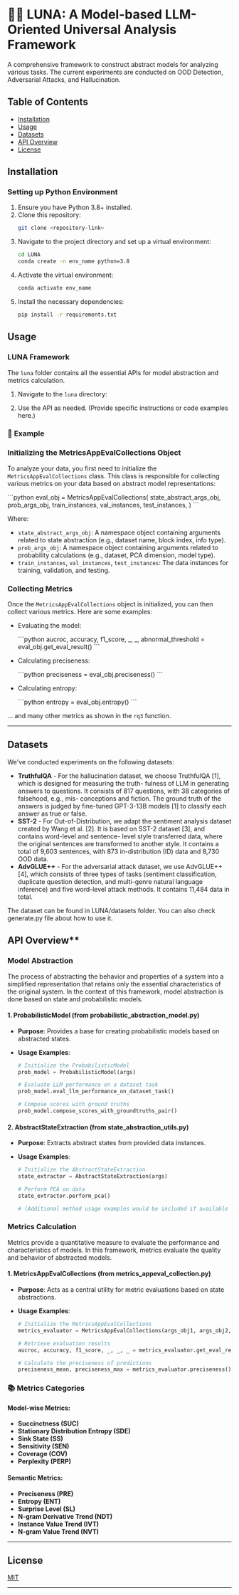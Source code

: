 # 🚀🌙 LUNA: A Model-based LLM-Oriented Universal Analysis Framework

A comprehensive framework to construct abstract models for analyzing various tasks. The current experiments are conducted on OOD Detection, Adversarial Attacks, and Hallucination.

## Table of Contents

- [Installation](#installation)
- [Usage](#usage)
- [Datasets](#datasets)
- [API Overview](#api-overview)
- [License](#license)

## Installation

### Setting up Python Environment

1. Ensure you have Python 3.8+ installed.
2. Clone this repository:
   ```bash
   git clone <repository-link>
3. Navigate to the project directory and set up a virtual environment:
   ```bash
   cd LUNA
   conda create -n env_name python=3.8
4. Activate the virtual environment:
   ```bash
   conda activate env_name
5. Install the necessary dependencies:
   ```bash
   pip install -r requirements.txt

## Usage

### LUNA Framework

The `luna` folder contains all the essential APIs for model abstraction and metrics calculation.

1. Navigate to the `luna` directory:

2. Use the API as needed. (Provide specific instructions or code examples here.)

### 🚀 **Example**

### **Initializing the MetricsAppEvalCollections Object**

To analyze your data, you first need to initialize the `MetricsAppEvalCollections` class. This class is responsible for collecting various metrics on your data based on abstract model representations:

\```python
eval_obj = MetricsAppEvalCollections(
    state_abstract_args_obj,
    prob_args_obj,
    train_instances,
    val_instances,
    test_instances,
)
\```

Where:

- `state_abstract_args_obj`: A namespace object containing arguments related to state abstraction (e.g., dataset name, block index, info type).
- `prob_args_obj`: A namespace object containing arguments related to probability calculations (e.g., dataset, PCA dimension, model type).
- `train_instances`, `val_instances`, `test_instances`: The data instances for training, validation, and testing.

### **Collecting Metrics**

Once the `MetricsAppEvalCollections` object is initialized, you can then collect various metrics. Here are some examples:

- Evaluating the model:

  \```python
  aucroc, accuracy, f1_score, _, _, abnormal_threshold = eval_obj.get_eval_result()
  \```

- Calculating preciseness:

  \```python
  preciseness = eval_obj.preciseness()
  \```

- Calculating entropy:

  \```python
  entropy = eval_obj.entropy()
  \```

... and many other metrics as shown in the `rq3` function.

---


## Datasets
We've conducted experiments on the following datasets:

- **TruthfulQA** - For the hallucination dataset, we choose
TruthfulQA [1], which is designed for measuring the truth-
fulness of LLM in generating answers to questions. It consists
of 817 questions, with 38 categories of falsehood, e.g., mis-
conceptions and fiction. The ground truth of the answers is
judged by fine-tuned GPT-3-13B models [1] to classify each
answer as true or false.
- **SST-2** - For Out-of-Distribution, we adapt the sentiment
analysis dataset created by Wang et al. [2]. It is based on
SST-2 dataset [3], and contains word-level and sentence-
level style transferred data, where the original sentences
are transformed to another style. It contains a total of 9,603
sentences, with 873 in-distribution (ID) data and 8,730 OOD
data.
- **AdvGLUE++** - For the adversarial attack dataset, we
use AdvGLUE++ [4], which consists of three types of tasks
(sentiment classification, duplicate question detection, and
multi-genre natural language inference) and five word-level
attack methods. It contains 11,484 data in total.

The dataset can be found in LUNA/datasets folder. You can also check generate.py file about how to use it.


## API Overview**

### **Model Abstraction**

The process of abstracting the behavior and properties of a system into a simplified representation that retains only the essential characteristics of the original system. In the context of this framework, model abstraction is done based on state and probabilistic models.

#### **1. ProbabilisticModel (from probabilistic_abstraction_model.py)**
- **Purpose**: Provides a base for creating probabilistic models based on abstracted states.
  
- **Usage Examples**:
  ```python
  # Initialize the ProbabilisticModel
  prob_model = ProbabilisticModel(args)
  
  # Evaluate LLM performance on a dataset task
  prob_model.eval_llm_performance_on_dataset_task()
  
  # Compose scores with ground truths
  prob_model.compose_scores_with_groundtruths_pair()
  ```

#### **2. AbstractStateExtraction (from state_abstraction_utils.py)**
- **Purpose**: Extracts abstract states from provided data instances.
  
- **Usage Examples**:
  ```python
  # Initialize the AbstractStateExtraction
  state_extractor = AbstractStateExtraction(args)
  
  # Perform PCA on data
  state_extractor.perform_pca()
  
  # (Additional method usage examples would be included if available in the file)
  ```

### **Metrics Calculation**

Metrics provide a quantitative measure to evaluate the performance and characteristics of models. In this framework, metrics evaluate the quality and behavior of abstracted models.

#### **1. MetricsAppEvalCollections (from metrics_appeval_collection.py)**
- **Purpose**: Acts as a central utility for metric evaluations based on state abstractions.
  
- **Usage Examples**:
  ```python
  # Initialize the MetricsAppEvalCollections
  metrics_evaluator = MetricsAppEvalCollections(args_obj1, args_obj2, train_data, val_data, test_data)
  
  # Retrieve evaluation results
  aucroc, accuracy, f1_score, _, _, _ = metrics_evaluator.get_eval_result()
  
  # Calculate the preciseness of predictions
  preciseness_mean, preciseness_max = metrics_evaluator.preciseness()
  ```

### **📚 Metrics Categories**

#### **Model-wise Metrics**:
- **Succinctness (SUC)**
- **Stationary Distribution Entropy (SDE)**
- **Sink State (SS)**
- **Sensitivity (SEN)**
- **Coverage (COV)**
- **Perplexity (PERP)**

#### **Semantic Metrics**:
- **Preciseness (PRE)**
- **Entropy (ENT)**
- **Surprise Level (SL)**
- **N-gram Derivative Trend (NDT)**
- **Instance Value Trend (IVT)**
- **N-gram Value Trend (NVT)**

---




## License

[MIT](LICENSE)

---
